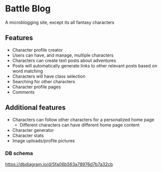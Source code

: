 # Battle Blog
A microblogging site, except its all fantasy characters

## Features
- Character profile creator
- Users can have, and manage, multiple characters
- Characters can create text posts about adventures
- Posts will automatically generate links to other relevant posts based on word matching
- Characters will have class selection
- Searching for other characters
- Character profile pages
- Comments

## Additional features
- Characters can follow other characters for a personalized home page
  - Different characters can have different home page content
- Character generator
- Character stats
- Image uploads/profile pictures

### DB schema
https://dbdiagram.io/d/5fa06b563a78976d7b7a32cb